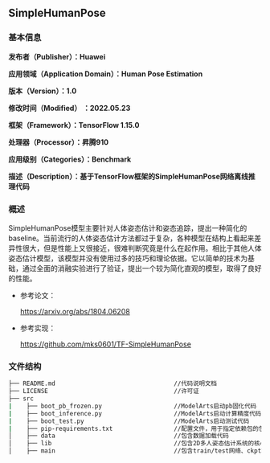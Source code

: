 ## SimpleHumanPose
### 基本信息

**发布者（Publisher）：Huawei**

**应用领域（Application Domain）：Human Pose Estimation**

**版本（Version）：1.0**

**修改时间（Modified） ：2022.05.23**

**框架（Framework）：TensorFlow 1.15.0**

**处理器（Processor）：昇腾910**

**应用级别（Categories）：Benchmark**

**描述（Description）：基于TensorFlow框架的SimpleHumanPose网络离线推理代码**

### 概述

SimpleHumanPose模型主要针对人体姿态估计和姿态追踪，提出一种简化的baseline。当前流行的人体姿态估计方法都过于复杂，各种模型在结构上看起来差异性很大，但是性能上又很接近，很难判断究竟是什么在起作用。相比于其他人体姿态估计模型，该模型并没有使用过多的技巧和理论依据。它以简单的技术为基础，通过全面的消融实验进行了验证，提出一个较为简化直观的模型，取得了良好的性能。

- 参考论文：

  https://arxiv.org/abs/1804.06208

- 参考实现：

  https://github.com/mks0601/TF-SimpleHumanPose

### 文件结构
```bash
├── README.md                                 //代码说明文档
├── LICENSE                                   //许可证
├── src
|    ├── boot_pb_frozen.py                    //ModelArts启动pb固化代码
|    ├── boot_inference.py                    //ModelArts启动计算精度代码
|    ├── boot_test.py                         //ModelArts启动测试代码
|    ├── pip-requirements.txt                 //配置文件，用于指定依赖包的包名及版本号
│    ├── data                                 //包含数据加载代码
│    ├── lib                                  //包含2D多人姿态估计系统的核心代码                   
│    ├── main                                 //包含train/test网络、ckpt转pb、数据集转bin等代码        
```

